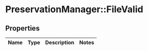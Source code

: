 # PreservationManager::FileValid

## Properties
Name | Type | Description | Notes
------------ | ------------- | ------------- | -------------

